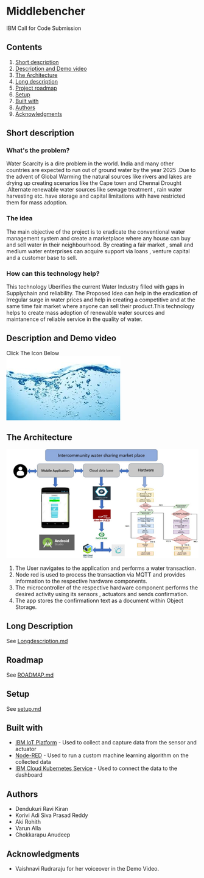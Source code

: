 # Middlebencher
IBM Call for Code Submission

## Contents

1. [Short description](#short-description)
1. [Description and Demo video](#description-and-demo-video)
1. [The Architecture](#the-architecture)
1. [Long description](#long-description)
1. [Project roadmap](#project-roadmap)
1. [Setup](#setup)
1. [Built with](#built-with)
1. [Authors](#authors)
1. [Acknowledgments](#acknowledgments)

## Short description

### What's the problem?

Water Scarcity is a dire problem in the world. India and many other countries are expected to run out of ground water by the year 2025 .Due to the advent of Global Warming the natural sources like rivers and lakes are drying up creating scenarios like the Cape town and Chennai Drought .Alternate renewable water sources like sewage treatment , rain water harvesting etc. have storage and capital limitations with have restricted them for mass adoption.

### The idea

The main objective of the project is to eradicate the conventional water management system and create a marketplace where any house can buy and sell water in their neighbourhood. By creating a fair market , small and medium water enterprises can acquire support via loans , venture capital and a customer base to sell.

### How can this technology help?

This technology Uberifies the current Water Industry filled with gaps in Supplychain and reliability. The Proposed Idea can help in the eradication of Irregular surge in water prices and help in creating a competitive and at the same time fair market where anyone can sell their product.This technology helps to create mass adoption of renewable water sources and maintanence of reliable service in the quality of water.

## Description and Demo video
Click The Icon Below <br>
[![Watch the video](https://github.com/DendukuriRaviKiran/IBMMiddlebencher/blob/master/Nodered/screenshots/abcd.jpg)](https://youtu.be/HTrKSBfW3oc)

## The Architecture

![Video transcription/translation app](https://github.com/DendukuriRaviKiran/IBMMiddlebencher/blob/master/Nodered/screenshots/WhatsApp%20Image%202020-07-18%20at%2013.38.41.jpeg)

1. The User navigates to the application and performs a water transaction.
2. Node red is used to process the transaction via MQTT and provides information to the respective hardware components.
3. The microcontroller of the respective hardware component performs the desired activity using its sensors , actuators and sends confirmation.
4. The app stores the confirmationn text as a document within Object Storage.

## Long Description

See [Longdescription.md](Longdescription.md)

## Roadmap
See [ROADMAP.md](ROADMAP.md)

## Setup

See [setup.md](setup.md)

## Built with

* [IBM IoT Platform](https://www.ibm.com/internet-of-things/solutions/iot-platform/watson-iot-platform) - Used to collect and capture data from the sensor and actuator
* [Node-RED](https://nodered.org/) - Used to run a custom machine learning algorithm on the collected data
* [IBM Cloud Kubernetes Service](https://www.ibm.com/cloud/container-service/) - Used to connect the data to the dashboard

## Authors

* Dendukuri Ravi Kiran
* Korivi Adi Siva Prasad Reddy
* Aki Rohith
* Varun Alla
* Chokkarapu Anudeep

## Acknowledgments
* Vaishnavi Rudraraju for her voiceover in the Demo Video.
